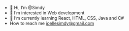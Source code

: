 - 👋 Hi, I’m @Simdy
- 👀 I’m interested in Web development 
- 🌱 I’m currently learning React, HTML, CSS, Java and C#
- How to reach me joellesimdy@gmail.com

<!---
Simdy22/Simdy22 is a ✨ special ✨ repository because its `README.md` (this file) appears on your GitHub profile.
You can click the Preview link to take a look at your changes.
--->
